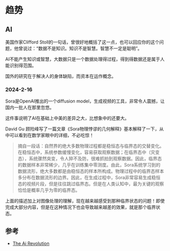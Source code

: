 # 趋势

## AI 

美国作家Clifford Stoll的一句话，曾很好地概括了这一点，也可以回应你的这个问题，他曾说过：“数据不是知识。知识不是智慧。智慧不一定是聪明”。

AI不能产生知识或智慧，大数据只是一个数据处理得过程，得到得数据还是属于人能识别得范围。

国外的研究在于解决人的身体缺陷，而资本在运作概念。

### 2024-2-16
Sora是OpenAI推出的一个diffusion model，生成视频的工具，非常令人震撼，让国内一批人在那里忽悠。

这件事说明了AI在基础上中美的差异之大，比想象中的还要大。

David Gu 顾险峰写了一篇文章《Sora物理悖谬的几何解释》基本解释了一下，从中可以看到在数学家眼中的详细，不必吃惊！
> 摘自一段话：自然界的绝大多数物理过程都是稳恒态与临界态的交替变化。在稳恒态中，系统参数缓慢变化，容易获取观察数据；在临界态中（灾变态），系统骤然突变，令人猝不及防，很难抓拍到观察数据。因此，临界态的数据样本非常稀少，几乎在训练集中零测度。由此，Sora系统学习到的数据流形，绝大多数都是由稳恒态的样本所构成。物理过程中的临界态样本多分布在数据流形的边界。因此，在生成过程中，Sora非常容易生成稳恒态的视频片段，但是往往跳过临界态。但是在人类认知中，最为关键的观察恰恰是概率几乎为零的临界态。

上面的描述加上对图像处理的理解，现在越来越感受到那种临界状态的问题！即使完成大部分内容，但是在这种情况下也会导致越来越差的效果，就是那个临界状态。

## 参考

- [The Ai Revolution]()
